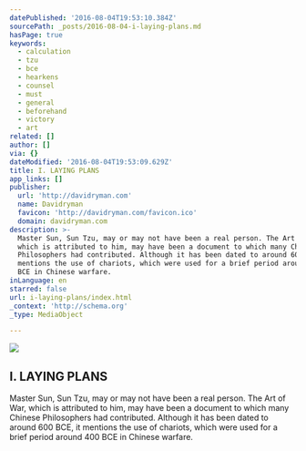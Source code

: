 ```yaml
---
datePublished: '2016-08-04T19:53:10.384Z'
sourcePath: _posts/2016-08-04-i-laying-plans.md
hasPage: true
keywords:
  - calculation
  - tzu
  - bce
  - hearkens
  - counsel
  - must
  - general
  - beforehand
  - victory
  - art
related: []
author: []
via: {}
dateModified: '2016-08-04T19:53:09.629Z'
title: I. LAYING PLANS
app_links: []
publisher:
  url: 'http://davidryman.com'
  name: Davidryman
  favicon: 'http://davidryman.com/favicon.ico'
  domain: davidryman.com
description: >-
  Master Sun, Sun Tzu, may or may not have been a real person. The Art of War,
  which is attributed to him, may have been a document to which many Chinese
  Philosophers had contributed. Although it has been dated to around 600 BCE, it
  mentions the use of chariots, which were used for a brief period around 400
  BCE in Chinese warfare.
inLanguage: en
starred: false
url: i-laying-plans/index.html
_context: 'http://schema.org'
_type: MediaObject

---
```

<article style=""><img src="https://s3-us-west-2.amazonaws.com/the-grid-img/p/d0a82c2478f37da1a3fcd49db4a5a234df842f16.png" /><h1>I. LAYING PLANS</h1><p>Master Sun, Sun Tzu, may or may not have been a real person. The Art of War, which is attributed to him, may have been a document to which many Chinese Philosophers had contributed. Although it has been dated to around 600 BCE, it mentions the use of chariots, which were used for a brief period around 400 BCE in Chinese warfare.</p></article>
